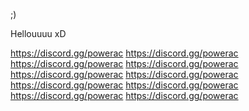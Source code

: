 ;)

Hellouuuu
xD


https://discord.gg/powerac
https://discord.gg/powerac
https://discord.gg/powerac
https://discord.gg/powerac
https://discord.gg/powerac
https://discord.gg/powerac
https://discord.gg/powerac
https://discord.gg/powerac
https://discord.gg/powerac
https://discord.gg/powerac
